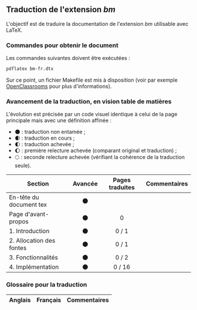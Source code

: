 ## Traduction de l'extension *bm*

L'objectif est de traduire la documentation de l'extension *bm* utilisable avec LaTeX. 


### Commandes pour obtenir le document

Les commandes suivantes doivent être exécutées :

```bash
pdflatex bm-fr.dtx
```

Sur ce point, un fichier Makefile est mis à disposition (voir par exemple [OpenClassrooms](https://openclassrooms.com/courses/compilez-sous-gnu-linux#/id/r-1130480) pour plus d'informations).


### Avancement de la traduction, en vision table de matières

L'évolution est précisée par un code visuel identique à celui de la page principale mais avec une définition affinée :

- :new_moon: : traduction non entamée ;
- :waxing_crescent_moon: : traduction en cours ;
- :first_quarter_moon: : traduction achevée ;
- :waxing_gibbous_moon: : première relecture achevée (comparant original et traduction) ; 
- :full_moon: : seconde relecture achevée (vérifiant la cohérence de la traduction seule).

Section                       | Avancée                | Pages traduites | Commentaires 
----------------------------- | :--------------------: | :-------------: | -------------------------
En-tête du document tex       | :new_moon:             |                 |
Page d'avant-propos           | :new_moon:             | 0               | 
1. Introduction               | :new_moon:             | 0 / 1           |
2. Allocation des fontes      | :new_moon:             | 0 / 1           |
3. Fonctionnalités            | :new_moon:             | 0 / 2           |
4. Implémentation             | :new_moon:             | 0 / 16          |


### Glossaire pour la traduction

Anglais                | Français                                       | Commentaires 
---------------------- | ---------------------------------------------- | -------------------------------

